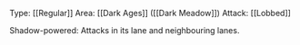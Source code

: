 Type: [[Regular]]
Area: [[Dark Ages]] ([[Dark Meadow]])
Attack: [[Lobbed]]

Shadow-powered: Attacks in its lane and neighbouring lanes.